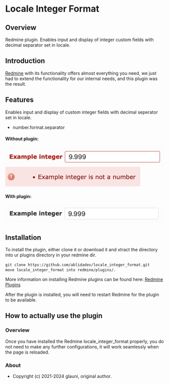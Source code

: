 # Locale Integer Format

## Overview

Redmine plugin. Enables input and display of integer custom fields with decimal separator set in locale.

## Introduction

[Redmine](http://www.redmine.org) with its functionality offers almost everything you need, we just had to extend the functionality for our internal needs, and this plugin was the result.

## Features

Enables input and display of custom integer fields with decimal seperator set in locale.

- number.format.separator

#### Without plugin:

![](screenshots/example-integer-error.png "Screenshot of example integer field without plugin.")
![](screenshots/example-integer-not-a-number.png "Screenshot of example integer field without plugin.")
#### With plugin:
![](screenshots/example-integer-working-example.png "Screenshot of example integer field with plugin.")

## Installation

To install the plugin, either clone it or download it and xtract the directory into ur plugins directory in your redmine dir.

    git clone https://github.com/ablidadev/locale_integer_format.git
    move locale_integer_format into redmine/plugins/.

More information on installing Redmine plugins can be found here: [Redmine Plugins](http://www.redmine.org/wiki/redmine/Plugins)

After the plugin is installed, you will need to restart Redmine for the plugin to be available.

## How to actually use the plugin

### Overview

Once you have installed the Redmine locale_integer_format properly, you do not need to make any further configurations, it will work seamlessly when the page is reloaded.

### About

* Copyright (c) 2021-2024 glauni, original author.

